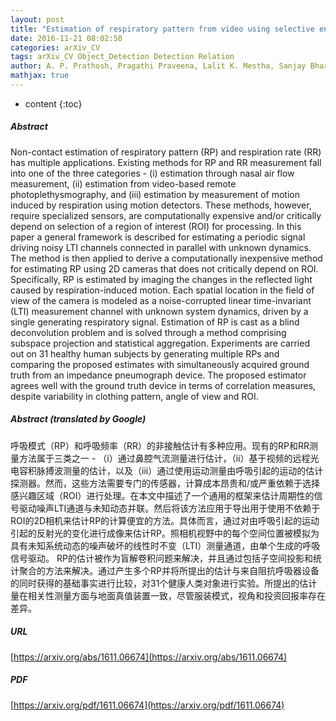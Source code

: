 ```yaml
---
layout: post
title: "Estimation of respiratory pattern from video using selective ensemble aggregation"
date: 2016-11-21 08:02:50
categories: arXiv_CV
tags: arXiv_CV Object_Detection Detection Relation
author: A. P. Prathosh, Pragathi Praveena, Lalit K. Mestha, Sanjay Bharadwaj
mathjax: true
---
```


* content
{:toc}

##### Abstract
Non-contact estimation of respiratory pattern (RP) and respiration rate (RR) has multiple applications. Existing methods for RP and RR measurement fall into one of the three categories - (i) estimation through nasal air flow measurement, (ii) estimation from video-based remote photoplethysmography, and (iii) estimation by measurement of motion induced by respiration using motion detectors. These methods, however, require specialized sensors, are computationally expensive and/or critically depend on selection of a region of interest (ROI) for processing. In this paper a general framework is described for estimating a periodic signal driving noisy LTI channels connected in parallel with unknown dynamics. The method is then applied to derive a computationally inexpensive method for estimating RP using 2D cameras that does not critically depend on ROI. Specifically, RP is estimated by imaging the changes in the reflected light caused by respiration-induced motion. Each spatial location in the field of view of the camera is modeled as a noise-corrupted linear time-invariant (LTI) measurement channel with unknown system dynamics, driven by a single generating respiratory signal. Estimation of RP is cast as a blind deconvolution problem and is solved through a method comprising subspace projection and statistical aggregation. Experiments are carried out on 31 healthy human subjects by generating multiple RPs and comparing the proposed estimates with simultaneously acquired ground truth from an impedance pneumograph device. The proposed estimator agrees well with the ground truth device in terms of correlation measures, despite variability in clothing pattern, angle of view and ROI.

##### Abstract (translated by Google)
呼吸模式（RP）和呼吸频率（RR）的非接触估计有多种应用。现有的RP和RR测量方法属于三类之一 - （i）通过鼻腔气流测量进行估计，（ii）基于视频的远程光电容积脉搏波测量的估计，以及（iii）通过使用运动测量由呼吸引起的运动的估计探测器。然而，这些方法需要专门的传感器，计算成本昂贵和/或严重依赖于选择感兴趣区域（ROI）进行处理。在本文中描述了一个通用的框架来估计周期性的信号驱动噪声LTI通道与未知动态并联。然后将该方法应用于导出用于使用不依赖于ROI的2D相机来估计RP的计算便宜的方法。具体而言，通过对由呼吸引起的运动引起的反射光的变化进行成像来估计RP。照相机视野中的每个空间位置被模拟为具有未知系统动态的噪声破坏的线性时不变（LTI）测量通道，由单个生成的呼吸信号驱动。 RP的估计被作为盲解卷积问题来解决，并且通过包括子空间投影和统计聚合的方法来解决。通过产生多个RP并将所提出的估计与来自阻抗呼吸器设备的同时获得的基础事实进行比较，对31个健康人类对象进行实验。所提出的估计量在相关性测量方面与地面真值装置一致，尽管服装模式，视角和投资回报率存在差异。

##### URL
[https://arxiv.org/abs/1611.06674](https://arxiv.org/abs/1611.06674)

##### PDF
[https://arxiv.org/pdf/1611.06674](https://arxiv.org/pdf/1611.06674)

